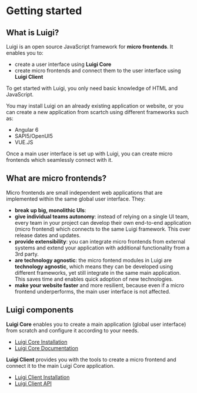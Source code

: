 # Getting started 

## What is Luigi?

Luigi is an open source JavaScript framework for **micro frontends**. It enables you to:

* create a user interface using **Luigi Core** 
* create micro frontends and connect them to the user interface using **Luigi Client**

To get started with Luigi, you only need basic knowledge of HTML and JavaScript. 

You may install Luigi on an already existing application or website, or you can create a new application from scartch using different frameworks such as:
* Angular 6
* SAPI5/OpenUI5
* VUE.JS

Once a main user interface is set up with Luigi, you can create micro frontends which seamlessly connect with it. 

## What are micro frontends? 

Micro frontends are small independent web applications that are implemented within the same global user interface. They:

* **break up big, monolithic UIs**: 
* **give individual teams autonomy**: instead of relying on a single UI team, every team in your project can develop their own end-to-end application (micro frontend) which connects to the same Luigi framework. This  over release dates and updates. 
* **provide extensibility**: you can  integrate micro frontends from external systems and extend your application with additional functionality from a 3rd party.
* **are technology agnostic**: the micro fontend modules in Luigi are **technology agnostic**, which means they can be developed using different frameworks, yet still integrate in the same main application. This saves time and enables quick adoption of new technologies. 
* **make your website faster** and more resilient, because even if a micro frontend underperforms, the main user interface is not affected. 

## Luigi components

**Luigi Core** enables you to create a main application (global user interface) from scratch and configure it according to your needs.

* [Luigi Core Installation](https://github.com/SAP/luigi/blob/master/docs/application-setup.md)
* [Luigi Core Documentation](https://github.com/SAP/luigi/blob/master/docs/README.md#luigi-core)


**Luigi Client** provides you with the tools to create a micro frontend and connect it to the main Luigi Core application. 

* [Luigi Client Installation](https://github.com/SAP/luigi/tree/master/client#luigi-client) 
* [Luigi Client API](https://github.com/SAP/luigi/blob/master/docs/README.md#luigi-core)



